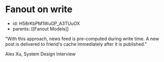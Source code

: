 # Fanout on write
* id: H58rKbPM1WuGP_A3TUuOX
* parents: [[Fanout Models]]

"With this approach, news feed is pre-computed during write time. A new post is delivered to friend's cache immediately after it is published."

Alex Xu, System Design Interview